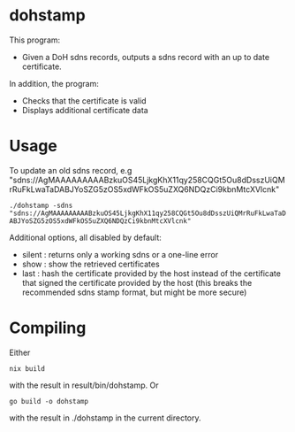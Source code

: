 # dohstamp

This program: 

- Given a DoH sdns records, outputs a sdns record with an up to date certificate. 

In addition, the program:

- Checks that the certificate is valid
- Displays additional certificate data

# Usage 

To update an old sdns record, e.g "sdns://AgMAAAAAAAAABzkuOS45LjkgKhX11qy258CQGt5Ou8dDsszUiQMrRuFkLwaTaDABJYoSZG5zOS5xdWFkOS5uZXQ6NDQzCi9kbnMtcXVlcnk"

``./dohstamp -sdns "sdns://AgMAAAAAAAAABzkuOS45LjkgKhX11qy258CQGt5Ou8dDsszUiQMrRuFkLwaTaDABJYoSZG5zOS5xdWFkOS5uZXQ6NDQzCi9kbnMtcXVlcnk"``

Additional options, all disabled by default:  

- silent : returns only a working sdns or a one-line error
- show : show the retrieved certificates
- last : hash the certificate provided by the host instead of the certificate that signed the certificate provided by the host (this breaks the recommended sdns stamp format, but might be more secure)

# Compiling

Either 

``nix build``

with the result in result/bin/dohstamp. Or 

``go build -o dohstamp``

with the result in ./dohstamp in the current directory. 
